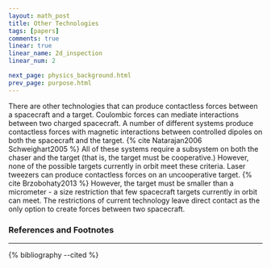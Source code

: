 ```yaml
---
layout: math_post 
title: Other Technologies
tags: [papers]
comments: true
linear: true
linear_name: 2d_inspection
linear_num: 2

next_page: physics_background.html
prev_page: purpose.html
---
```

<!-- Other technologies -->
<!--### Contactless Actuatoion-->

There are other technologies that can produce contactless forces between a spacecraft and a target. Coulombic forces can mediate interactions between two charged spacecraft. <!--ref--> A number of different systems produce contactless forces with magnetic interactions between controlled dipoles on both the spacecraft and the target. {% cite Natarajan2006 Schweighart2005 %}<!-- ref utah, ref RINGS, ref colorado --> All of these systems require a subsystem on both the chaser and the target (that is, the target must be cooperative.) However, none of the possible targets currently in orbit meet these criteria. Laser tweezers can produce contactless forces on an uncooperative target. {% cite Brzobohaty2013 %}  However, the target must be smaller than a micrometer - a size restriction that few spacecraft targets currently in orbit can meet. The restrictions of current technology leave direct contact as the only option to create forces between two spacecraft.

<!-- Other inspection vehicles 
	SPHERES
	AerCAM'
	-->

### References and Footnotes
---
{% bibliography --cited %}
	
<!-- references and links -->
[1]:bibliography.html#1
[2]:bibliography.html#2
[4]:bibliography.html#4